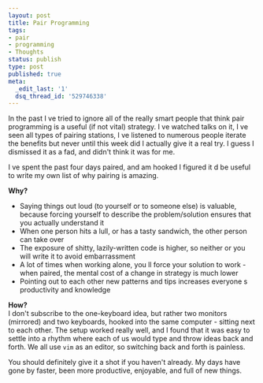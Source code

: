 ```yaml
---
layout: post
title: Pair Programming
tags:
- pair
- programming
- Thoughts
status: publish
type: post
published: true
meta:
  _edit_last: '1'
  dsq_thread_id: '529746338'
---
```

In the past I ve tried to ignore all of the really smart people that think pair programming is a useful (if not vital) strategy. I ve watched talks on it, I ve seen all types of pairing stations, I ve listened to numerous people iterate the benefits   but never until this week did I actually give it a real try. I guess I dismissed it as a fad, and didn't think it was for me.

I ve spent the past four days paired, and am hooked   I figured it d be useful to write my own list of why pairing is amazing.

<strong>Why?</strong>
<ul>
	<li>Saying things out loud (to yourself or to someone else) is valuable, because forcing yourself to describe the problem/solution ensures that you actually understand it</li>
	<li>When one person hits a lull, or has a tasty sandwich, the other person can take over</li>
	<li>The exposure of shitty, lazily-written code is higher, so neither or you will write it to avoid embarrassment</li>
	<li>A lot of times when working alone, you ll force your solution to work - when paired, the mental cost of a change in strategy is much lower</li>
	<li>Pointing out to each other new patterns and tips increases everyone s productivity and knowledge</li>
</ul>
<div><strong>How?</strong></div>
I don't subscribe to the one-keyboard idea, but rather two monitors (mirrored) and two keyboards, hooked into the same computer - sitting next to each other. The setup worked really well, and I found that it was easy to settle into a rhythm where each of us would type and throw ideas back and forth. We all use <code>vim</code> as an editor, so switching back and forth is painless.

You should definitely give it a shot if you haven't already. My days have gone by faster, been more productive, enjoyable, and full of new things.
